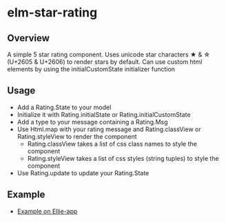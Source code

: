 # elm-star-rating

## Overview
A simple 5 star rating component. 
Uses unicode star characters ★ & ☆ (U+2605 & U+2606) to render stars by default.
Can use custom html elements by using the initialCustomState initializer function

## Usage
 * Add a Rating.State to your model
 * Initialize it with Rating.initialState or Rating.initialCustomState
 * Add a type to your message containing a Rating.Msg
 * Use Html.map with your rating message and Rating.classView or Rating.styleView to render the component
    - Rating.classView takes a list of css class names to style the component
    - Rating.styleView takes a list of css styles (string tuples) to style the component
 * Use Rating.update to update your Rating.State
 
## Example
  - [Example on Ellie-app](https://ellie-app.com/3rPGtQvWZ4Pa1) 

